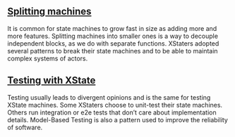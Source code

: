 ## [Splitting machines](#splitting-machines-chapter)

It is common for state machines to grow fast in size as adding more and more features. Splitting machines into smaller ones is a way to decouple independent blocks, as we do with separate functions. XStaters adopted several patterns to break their state machines and to be able to maintain complex systems of actors.

## [Testing with XState](#testing-chapter)

Testing usually leads to divergent opinions and is the same for testing XState machines. Some XStaters choose to unit-test their state machines. Others run integration or e2e tests that don’t care about implementation details. Model-Based Testing is also a pattern used to improve the reliability of software.
